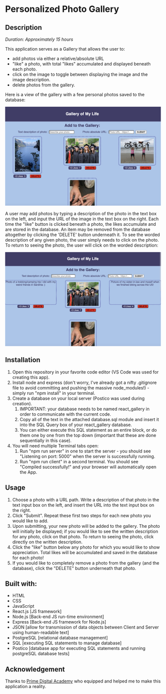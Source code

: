 # Personalized Photo Gallery

## Description

_Duration: Approximately 15 hours_

This application serves as a Gallery that allows the user to:

- add photos via either a relative/absolute URL
- "like" a photo, with total "likes" accumulated and displayed beneath each photo.
- click on the image to toggle between displaying the image and the image description.
- delete photos from the gallery.

Here is a view of the gallery with a few personal photos saved to the database:

![Initial Gallery View](./wireframes/GalleryPhotos.png)

 A user may add photos by typing a description of the photo in the text box on the left, and input the URL of the image in the text box on the right.  Each time the "like" button is clicked beneath a photo, the likes accumulate and are stored in the database.  An item may be removed from the database altogether by clicking the 'DELETE' button underneath it.  To see the worded description of any given photo, the user simply needs to click on the photo.  To return to seeing the photo, the user will click on the worded description:

![Galley View with Descriptions](./wireframes/GalleryDescription.png)

## Installation

1. Open this repository in your favorite code editor (VS Code was used for creating this app).
1. Install node and express (don't worry, I've already got a nifty .gitignore file to avoid committing and pushing the massive node_modules!) - simply run "npm install" in your terminal.
1. Create a database on your local server (Postico was used during creation).
   1. IMPORTANT: your database needs to be named react_gallery in order to communicate with the current code.
   1. Copy all of the text in the attached database.sql module and insert it into the SQL Query box of your react_gallery database.
   1. You can either execute this SQL statement as an entire block, or do them one by one from the top down (important that these are done sequentially in this case).
1. You will need multiple Terminal tabs open:
    1. Run "npm run server" in one to start the server - you should see "Listening on port: 5000" when the server is successfully running.
    1. Run "npm run client" in a second terminal.  You should see "Compiled successfully!" and your browser will automatically open the App.

## Usage

1. Choose a photo with a URL path.  Write a description of that photo in the text input box on the left, and insert the URL into the text input box on the right.
1. Click "Submit". Repeat these first two steps for each new photo you would like to add.
1. Upon submitting, your new photo will be added to the gallery.  The photo will initially be displayed; if you would like to see the written description for any photo, click on that photo.  To return to seeing the photo, click directly on the written description.
1. Click the "like" button below any photo for which you would like to show appreciation.  Total likes will be accumulated and saved in the database for each photo!
1. If you would like to completely remove a photo from the gallery (and the database), click the "DELETE" button underneath that photo.

## Built with:

- HTML
- CSS
- JavaScript
- React.js [JS framework]
- Node.js [Back-end JS run-time environment]
- Express [Back-end JS framework for Node.js]
- JSON [allow for transmission of data objects between Client and Server using human-readable text]
- PostgreSQL [relational database management]
- SQL [executing SQL statements to manage database]
- Postico [database app for executing SQL statements and running postgreSQL database tests]

## Acknowledgement

Thanks to [Prime Digital Academy](https://www.primeacademy.io/) who equipped and helped me to make this application a reality.
